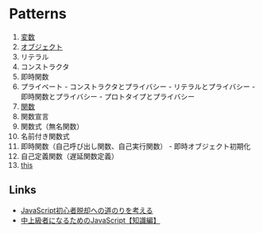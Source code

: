# Patterns

1. [変数](variables.md)
1. [オブジェクト](objects.md)
  1. リテラル
  1. コンストラクタ
  1. 即時関数
  1. プライベート
    - コンストラクタとプライバシー
    - リテラルとプライバシー
    - 即時関数とプライバシー
    - プロトタイプとプライバシー
1. [関数](functions.md)
  1. 関数宣言
  1. 関数式（無名関数）
  1. 名前付き関数式
  1. 即時関数（自己呼び出し関数、自己実行関数）
    - 即時オブジェクト初期化
  1. 自己定義関数（遅延関数定義）
1. [this](this.md)


## Links
- [JavaScript初心者脱却への道のりを考える](http://qiita.com/stkdev/items/cfe4678ac437cb2fdc9f)
- [中上級者になるためのJavaScript【知識編】](http://qiita.com/KENJU/items/c7fad62a12cc2809b507)
